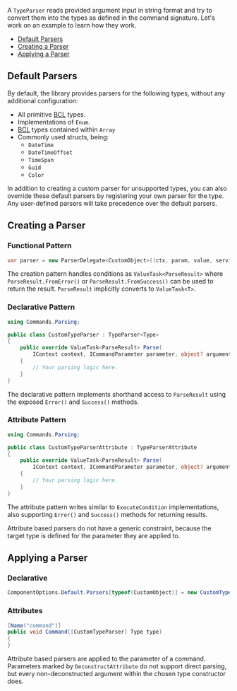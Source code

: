 A `TypeParser` reads provided argument input in string format and try to convert them into the types as defined in the command signature.
Let's work on an example to learn how they work.

- [Default Parsers](#default-parsers)
- [Creating a Parser](#creating-a-parser)
- [Applying a Parser](#applying-a-parser)

## Default Parsers

By default, the library provides parsers for the following types, without any additional configuration:

- All primitive [BCL](https://learn.microsoft.com/en-us/dotnet/standard/class-library-overview#system-namespace) types.
- Implementations of `Enum`.
- [BCL](https://learn.microsoft.com/en-us/dotnet/standard/class-library-overview#system-namespace) types contained within `Array`
- Commonly used structs, being: 
    - `DateTime`
    - `DateTimeOffset`
    - `TimeSpan`
    - `Guid`
    - `Color`

In addition to creating a custom parser for unsupported types, you can also override these default parsers by registering your own parser for the type. 
Any user-defined parsers will take precedence over the default parsers.

## Creating a Parser

### Functional Pattern

```cs
var parser = new ParserDelegate<CustomObject>((ctx, param, value, services) => ...);
```

The creation pattern handles conditions as `ValueTask<ParseResult>` where `ParseResult.FromError()` or `ParseResult.FromSuccess()` can be used to return the result. 
`ParseResult` implicitly converts to `ValueTask<T>`.

### Declarative Pattern

```cs
using Commands.Parsing;

public class CustomTypeParser : TypeParser<Type>
{
    public override ValueTask<ParseResult> Parse(
        IContext context, ICommandParameter parameter, object? argument, IServiceProvider services, CancellationToken cancellationToken)
    {
        // Your parsing logic here.
    }
}
```

The declarative pattern implements shorthand access to `ParseResult` using the exposed `Error()` and `Success()` methods.

### Attribute Pattern

```cs
using Commands.Parsing;

public class CustomTypeParserAttribute : TypeParserAttribute
{
    public override ValueTask<ParseResult> Parse(
        IContext context, ICommandParameter parameter, object? argument, IServiceProvider services, CancellationToken cancellationToken)
    {
        // Your parsing logic here.
    }
}
```

The attribute pattern writes similar to `ExecuteCondition` implementations, also supporting `Error()` and `Success()` methods for returning results.

Attribute based parsers do not have a generic constraint, because the target type is defined for the parameter they are applied to.

## Applying a Parser

### Declarative

```cs
ComponentOptions.Default.Parsers[typeof(CustomObject)] = new CustomTypeParser();
```

### Attributes

```cs
[Name("command")]
public void Command([CustomTypeParser] Type type)
{
}
```

Attribute based parsers are applied to the parameter of a command. 
Parameters marked by `DeconstructAttribute` do not support direct parsing, but every non-deconstructed argument within the chosen type constructor does.